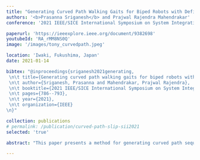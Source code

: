 ```yaml
---
title: "Generating Curved Path Walking Gaits for Biped Robots with Deficient Degrees of Freedom"
authors: '<b>Prasanna Sriganesh</b> and Prajwal Rajendra Mahendrakar'
conference: '2021 IEEE/SICE International Symposium on System Integration (SII)'

paperurl: 'https://ieeexplore.ieee.org/document/9382698'
youtubeId: 'RA_rMM8NS0Q'
image: '/images/tony_curvedpath.jpeg'

location: 'Iwaki, Fukushima, Japan'
date: 2021-01-14

bibtex: "@inproceedings{sriganesh2021generating,
 \n\t title={Generating curved path walking gaits for biped robots with deficient degrees of freedom},
 \n\t author={Sriganesh, Prasanna and Mahendrakar, Prajwal Rajendra},
 \n\t booktitle={2021 IEEE/SICE International Symposium on System Integration (SII)},
 \n\t pages={786--793},
 \n\t year={2021},
 \n\t organization={IEEE}
\n}"

collection: publications
# permalink: /publication/curved-path-slip-sii2021
selected: 'true'

abstract: "This paper presents a method for generating curved path sequences in a humanoid robot with a deficient degree of freedom (DOF).Typically robots not having the yaw DOF in their limbs cannot turn in a curved path. This paper aims at achieving that by combining the robot’s friction based slip turn mechanism with the simple straight walking gait of the 3-D linear inverted pendulum model into a smooth curved motion. The amount of turn caused by the slip model is estimated and multiple experiments are conducted to verify the prediction. We noticed that the co-efficient of friction does not affect the amount of turn for symmetric gaits. A novel mathematical model which uses the radius of the curved path to plan the gait for generating a smooth circular trajectory, has been developed. A 17-DOF robot named TONY is used to test the hypothesis. The results are successful and the robot is able to walk in a curved path."

---
```




